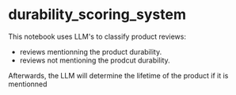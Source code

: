 # durability_scoring_system

This notebook uses LLM's to classify product reviews: 
- reviews mentionning the product durability.
- reviews not mentioning the prodcut durability.

Afterwards, the LLM will determine the lifetime of the product if it is mentionned
